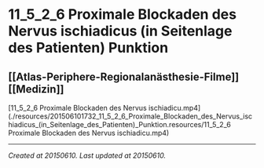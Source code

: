 # 11_5_2_6 Proximale Blockaden des Nervus ischiadicus (in Seitenlage des Patienten) Punktion
 [[Atlas-Periphere-Regionalanästhesie-Filme]] [[Medizin]] 
---



[11\_5\_2\_6 Proximale Blockaden des Nervus ischiadicu.mp4](./resources/201506101732_11_5_2_6_Proximale_Blockaden_des_Nervus_ischiadicus_(in_Seitenlage_des_Patienten)_Punktion.resources/11_5_2_6 Proximale Blockaden des Nervus ischiadicu.mp4)

---

_Created at 20150610._
_Last updated at 20150610._



